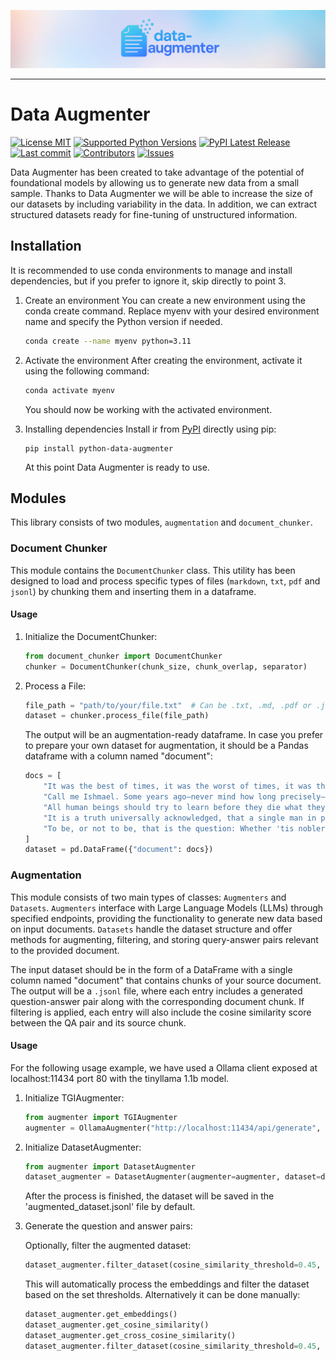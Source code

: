 ![Data Augmenter Banner](https://github.com/CIC-SL/python-data-augmenter/blob/main/docs/media/slim_banner.png?raw=true)

---

# Data Augmenter

[![License MIT](https://img.shields.io/badge/License-MIT-yellow.svg)](https://github.com/CIC-SL/python-data-augmenter/blob/main/LICENSE) [![Supported Python Versions](https://img.shields.io/pypi/pyversions/python-data-augmenter.svg)](https://pypi.org/project/python-data-augmenter/) [![PyPI Latest Release](https://img.shields.io/pypi/v/python-data-augmenter.svg)](https://pypi.org/project/python-data-augmenter/) [![Last commit](https://img.shields.io/github/last-commit/CIC-SL/python-data-augmenter.svg)](https://github.com/CIC-SL/python-data-augmenter/commits/main) [![Contributors](https://img.shields.io/github/contributors/CIC-SL/python-data-augmenter.svg)](https://github.com/CIC-SL/python-data-augmenter/graphs/contributors) [![Issues](https://img.shields.io/github/issues/CIC-SL/python-data-augmenter.svg)](https://github.com/CIC-SL/python-data-augmenter/issues)

Data Augmenter has been created to take advantage of the potential of foundational models by allowing us to generate new data from a small sample. Thanks to Data Augmenter we will be able to increase the size of our datasets by including variability in the data. In addition, we can extract structured datasets ready for fine-tuning of unstructured information.

## Installation

It is recommended to use conda environments to manage and install dependencies, but if you prefer to ignore it, skip directly to point 3.

1. Create an environment
   You can create a new environment using the conda create command. Replace myenv with your desired environment name and specify the Python version if needed.

   ```bash
   conda create --name myenv python=3.11
   ```
2. Activate the environment
   After creating the environment, activate it using the following command:

   ```bash
   conda activate myenv  
   ```

   You should now be working with the activated environment.
3. Installing dependencies
   Install ir from [PyPI](https://pypi.python.org/pypi/python-data-augmenter/) directly using pip:

   ```
   pip install python-data-augmenter
   ```

   At this point Data Augmenter is ready to use.

## Modules

This library consists of two modules, `augmentation` and `document_chunker`.

### Document Chunker

This module contains the `DocumentChunker` class. This utility has been designed to load and process specific types of files (`markdown`, `txt`, `pdf` and `jsonl`) by chunking them and inserting them in a dataframe.

#### Usage

1. Initialize the DocumentChunker:

   ```python
   from document_chunker import DocumentChunker
   chunker = DocumentChunker(chunk_size, chunk_overlap, separator)
   ```
2. Process a File:

   ```python
   file_path = "path/to/your/file.txt"  # Can be .txt, .md, .pdf or .jsonl
   dataset = chunker.process_file(file_path)
   ```

   The output will be an augmentation-ready dataframe. In case you prefer to prepare your own dataset for augmentation, it should be a Pandas dataframe with a column named "document":

   ```python
   docs = [
       "It was the best of times, it was the worst of times, it was the age of wisdom, it was the age of foolishness, it was the epoch of belief, it was the epoch of incredulity.",
       "Call me Ishmael. Some years ago—never mind how long precisely—having little or no money in my purse, and nothing particular to interest me on shore, I thought I would sail about a little and see the watery part of the world.",
       "All human beings should try to learn before they die what they are running from, and to, and why.",
       "It is a truth universally acknowledged, that a single man in possession of a good fortune, must be in want of a wife.",
       "To be, or not to be, that is the question: Whether 'tis nobler in the mind to suffer the slings and arrows of outrageous fortune, or to take arms against a sea of troubles and by opposing end them."
   ]
   dataset = pd.DataFrame({"document": docs})
   ```

### Augmentation

This module consists of two main types of classes: `Augmenters` and `Datasets`. `Augmenters` interface with Large Language Models (LLMs) through specified endpoints, providing the functionality to generate new data based on input documents. `Datasets` handle the dataset structure and offer methods for augmenting, filtering, and storing query-answer pairs relevant to the provided document.

The input dataset should be in the form of a DataFrame with a single column named "document" that contains chunks of your source document. The output will be a `.jsonl` file, where each entry includes a generated question-answer pair along with the corresponding document chunk. If filtering is applied, each entry will also include the cosine similarity score between the QA pair and its source chunk.

#### Usage

For the following usage example, we have used a Ollama client exposed at localhost:11434 port 80 with the tinyllama 1.1b model.

1. Initialize TGIAugmenter:

   ```python
   from augmenter import TGIAugmenter
   augmenter = OllamaAugmenter("http://localhost:11434/api/generate", model='tinyllama:1.1b')
   ```
2. Initialize DatasetAugmenter:

   ```python
   from augmenter import DatasetAugmenter
   dataset_augmenter = DatasetAugmenter(augmenter=augmenter, dataset=dataset)
   ```
   After the process is finished, the dataset will be saved in the 'augmented_dataset.jsonl' file by default.
3. Generate the question and answer pairs:

   Optionally, filter the augmented dataset:

   ```python
   dataset_augmenter.filter_dataset(cosine_similarity_threshold=0.45, cross_cosine_similarity_threshold=0.85)
   ```
   This will automatically process the embeddings and filter the dataset based on the set thresholds.
   Alternatively it can be done manually:

   ```python
   dataset_augmenter.get_embeddings()
   dataset_augmenter.get_cosine_similarity()
   dataset_augmenter.get_cross_cosine_similarity()
   dataset_augmenter.filter_dataset(cosine_similarity_threshold=0.45, cross_cosine_similarity_threshold=0.85)
   ```
